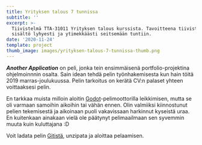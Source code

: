 ```yaml
---
title: Yrityksen talous 7 tunnissa
subtitle: ''
excerpt: >-
  Tiivistelmä TTA-31011 Yrityksen talous kurssista. Tavoitteena tiivistää
  sisältö lyhyesti ja ytimekkäästi seitsemään tuntiin.
date: '2020-11-24'
template: project
thumb_image: images/yrityksen-talous-7-tunnissa-thumb.png
---
```

***Another Application*** on peli, jonka tein ensimmäisenä portfolio-projektina ohjelmoinnnin osalta. Sain idean tehdä pelin työnhakemisesta kun hain töitä 2019 marras-joulukuussa. Pelin tarkoitus on kerätä CV:n palaset yhteen voittaaksesi pelin.

En tarkkaa muista milloin aloitin [Godot](https://godotengine.org/)-pelimoottorilla leikkimisen, mutta se oli varmaan samoihin aikoihin tai vähän ennen. Olin valmiiksi kiinnostunut pelien tekemisestä ja aikoinaan puoli vakavissaan harkinnut kyseistä uraa. En kuitenkaan ainakaan vielä ole päätynyt pelimaailmaan sen syvemmin muuta kuin kuluttajana :D

Voit ladata pelin [Gitistä](https://github.com/Temez1/ohj3-projekti), unzipata ja aloittaa pelaamisen.